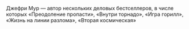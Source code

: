 Джефри Мур — автор нескольких деловых бестселлеров, в числе которых «Преодоление пропасти», «Внутри торнадо», «Игра горилл», «Жизнь на линии разлома», «Вторая космическая»
